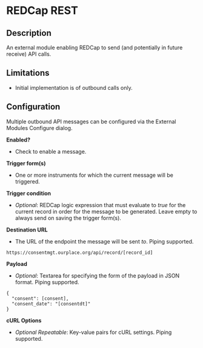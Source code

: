 # REDCap REST

## Description

An external module enabling REDCap to send (and potentially in future receive) API calls.

## Limitations

* Initial implementation is of outbound calls only.

## Configuration

Multiple outbound API messages can be configured via the External Modules Configure dialog.

**Enabled?**
* Check to enable a message.

**Trigger form(s)**
* One or more instruments for which the current message will be triggered.

**Trigger condition**
* *Optional*: REDCap logic expression that must evaluate to *true* for the current record in order for the message to be generated. Leave empty to always send on saving the trigger form(s).
	
**Destination URL**
* The URL of the endpoint the message will be sent *to*. Piping supported.
```
https://consentmgt.ourplace.org/api/record/[record_id]
```

**Payload**
* *Optional*: Textarea for specifying the form of the payload in JSON format. Piping supported.
```
{
  "consent": [consent],
  "consent_date": "[consentdt]"
}
```

**cURL Options**
* *Optional* *Repeatable*: Key-value pairs for cURL settings. Piping supported.